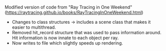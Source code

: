 Modified version of code from "Ray Tracing in One Weekend" (https://raytracing.github.io/books/RayTracingInOneWeekend.html)
- Changes to class structures -> includes a scene class that makes it easier to multithread.
- Removed hit_record structure that was used to pass information around. Hit information is now innate to each object per ray.
- Now writes to file which slightly speeds up rendering.
